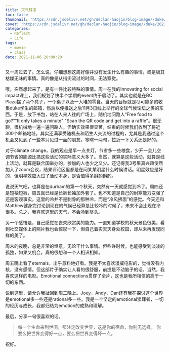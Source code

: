 ```yaml
---
title: 天气转凉
toc: false
thumbnail: 'https://cdn.jsdelivr.net/gh/declan-haojin/blog-image//duke/20211106200941.png'
cover: 'https://cdn.jsdelivr.net/gh/declan-haojin/blog-image//duke/20211106200941.png'
categories:
  - Reflect
  - Life
tags:
  - movie
  - class
date: 2021-11-06 20:00:20
---
```

又一周过去了。怎么说，仔细想想这周好像并没有发生什么有趣的事情，或是极其枯燥无味的事情。真的像是从指尖流过的时间，无法察觉。


<!--more-->

哦，突然想起来了，是有一件比较特殊的事情。周一在我的Innovating for social impact课上，我们规划了快半个学期的event终于启动了。其实也就是在BC Plaza摆了两个凳子，一个桌子以及一大堆的零食。当天的目标就是尽可能多的收集duke学生的邮箱，然后以便推送之后11月3日线上举行的全球气候论坛之类的东西。于是，放下书包，站在人来人往的广场上，随机地问路人“Free food to go?”"It only takes a minute" "Scan the QR code and get into a raffle"。很无聊，很机械地一遍一遍问路人，但确实效果很显著，结束的时候我们收到了将近300个邮箱地址。其实还满享受随机去和陌生人交流的过程的，尤其是我通过这个机会又见到了一些本只见过一面的朋友，寒暄一两句，拉近一下关系还是好的。


对于climate change，我的观点是早一点关灯，节省多一些粮食，少开一会儿空调节省的能源比搞这些活动的实际意义大多了。当然，就算是这些活动，就算是线上活动，就算是联合国举办的，参加的人也少之又少。还记得我3号果真兴趣使然加入了zoom会议，结果评论区里都是在问某某明星什么时候讲话。明星效应是好的，但明星效应大过了活动本身，是否值得多斟酌斟酌。

说说天气吧，也算是在durham的第一个秋天，突然有一天就感觉到冷了。周四还是短袖短裤，周五就已经是长裤长袖加外套了。也不知道是自己的耐寒能力变强了还是客观事实，这里的冷并不是刺骨的那种冷，而是“冷风拂面”的感觉。今天还和Matthew健身完讨论到现在的气候已经算是比较冷的时候了，未来不会比现在冷很多。总之，我喜欢这里的天气，不会冷到尽头。

另一个感悟是，自己感觉在丧失欣赏美的能力。一直知道学校的秋天景色很美，看到社交媒体上的照片我也会惊叹一下，但自己着实天天身处校园，却从未再发现同样的美了。

周末的夜晚，总是非常的惬意，无论干什么事情。但些许时候，也能感受到淡淡的孤独，如果又机会，真的很想和一个人相识相知。

周五晚上看了eternals，出乎意料地好看。我是不太喜欢漫威电影的，觉得没有内核，没有感情。但这部片子确实让人看的很舒服，前提是不动脑子的话。当然，我喜欢这样的电影。Emotional connections贯穿了全片，这也是我所相信的高于一切的东西。

说到这里，请允许我扯回到周二晚上。Joey，Andy，Dan还有我在探讨这个世界是emotional多一些还是rational多一些。我是一个坚定的emotional崇拜者，一切的经历与成长，我都归结为emotion的成熟和理解。


最后，分享一句很喜欢的话。
> 每一个生命来到世间，都注定改变世界，这是你的宿命，你别无选择。
> 你要么把世界变得好一点，要么把世界变得坏一点。

祝好。